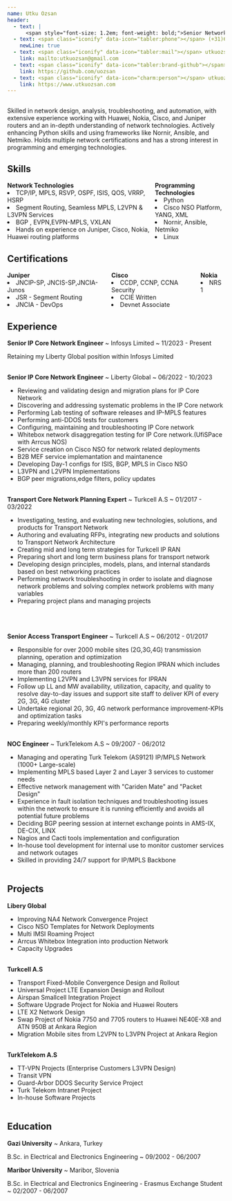 ```yaml
---
name: Utku Ozsan
header:
  - text: |
      <span style="font-size: 1.2em; font-weight: bold;">Senior Network Engineer</span>
  - text: <span class="iconify" data-icon="tabler:phone"></span> (+31)616140133
    newLine: true
  - text: <span class="iconify" data-icon="tabler:mail"></span> utkuozsan@gmail.com
    link: mailto:utkuozsan@gmail.com
  - text: <span class="iconify" data-icon="tabler:brand-github"></span> uozsan
    link: https://github.com/uozsan
  - text: <span class="iconify" data-icon="charm:person"></span> utkuozsan.com
    link: https://www.utkuozsan.com
---
```


<!-- Important: Replace all template content, especially contact details, with your own information. -->

<!-- Important: When updating your email address, remember to change both the "text" (visible text) and the "link" (underlying hyperlink) fields. -->


## 
Skilled in network design, analysis, troubleshooting, and automation, with extensive experience working with Huawei, Nokia, Cisco, and Juniper routers and an in-depth understanding of network technologies. Actively enhancing Python skills and using frameworks like Nornir, Ansible, and Netmiko. Holds multiple network certifications and has a strong interest in programming and emerging technologies.


## Skills
<div style="display: flex; justify-content: space-around;">
<div>
<b>Network Technologies</b>
<li>TCP/IP, MPLS, RSVP, OSPF, ISIS, QOS, VRRP, HSRP</li>
<li>Segment Routing, Seamless MPLS, L2VPN & L3VPN Services</li>
<li>BGP , EVPN,EVPN-MPLS, VXLAN</li>
<li>Hands on experience on Juniper, Cisco, Nokia, Huawei routing platforms</li>
</div>
<div>
<b>Programming Technologies</b>
<li>Python</li> 
<li>Cisco NSO Platform, YANG, XML</li>
<li>Nornir, Ansible, Netmiko</li>
<li>Linux</li> 
</div>
</div>


## Certifications

<div style="display: flex; justify-content: space-around;">
  <div>
  <b>Juniper</b>
    <li>JNCIP-SP, JNCIS-SP,JNCIA-Junos</li>
    <li>JSR - Segment Routing</li>
    <li>JNCIA - DevOps</li>
  </div>
  <div>
    <b>Cisco</b>
    <li>CCDP, CCNP, CCNA Security</li>
    <li>CCIE Written</li>
    <li>Devnet Associate</li>
  </div>
  <div>
    <b>Nokia</b>
    <li>NRS 1</li>
  </div>
</div>

## Experience

**Senior IP Core Network Engineer**
  ~ Infosys Limited
  ~ 11/2023 - Present

Retaining my Liberty Global position within Infosys Limited
<br><br>

**Senior IP Core Network Engineer**
  ~ Liberty Global
  ~ 06/2022 - 10/2023

- Reviewing and validating design and migration plans for IP Core Network
- Discovering and addressing systematic problems in the IP Core network
- Performing Lab testing of software releases and IP-MPLS features
- Performing  anti-DDOS tests for customers
- Configuring, maintaining and troubleshooting IP Core network
- Whitebox network disaggregation testing for IP Core network.(UfiSPace with Arrcus NOS)
- Service creation on Cisco NSO for network related deployments
- B2B MEF service implemantation and maintanence
- Developing Day-1 configs for ISIS, BGP, MPLS in Cisco NSO
- L3VPN and L2VPN Implementations
- BGP peer migrations,edge filters, policy updates
<br><br>


**Transport Core Network Planning Expert**
  ~ Turkcell A.S
  ~ 01/2017 - 03/2022
 - Investigating, testing, and evaluating new technologies, solutions, and products for Transport Network
 - Authoring and evaluating RFPs, integrating new products and solutions to Transport Network Architecture
 - Creating mid and long term strategies for Turkcell IP RAN
 - Preparing short and long term business plans for transport network
 - Developing design principles, models, plans, and internal standards based on best networking practices
 - Performing network troubleshooting in order to isolate and diagnose network problems and solving complex network problems with many variables
 - Preparing project plans and managing projects
<br><br><br><br>

**Senior Access Transport Engineer**
  ~ Turkcell A.S
  ~ 06/2012 - 01/2017

 - Responsible for over 2000 mobile sites (2G,3G,4G) transmission planning, operation and optimization
 - Managing, planning, and troubleshooting Region IPRAN which includes more than 200 routers
 - Implementing L2VPN and L3VPN services for IPRAN
 - Follow up LL and MW availability, utilization, capacity, and quality to resolve day-to-day issues and support site staff to deliver KPI of every 2G, 3G, 4G cluster
 - Undertake regional 2G, 3G, 4G network performance improvement-KPIs and optimization tasks
 - Preparing weekly/monthly KPI's performance reports
<br><br>

**NOC Engineer**
  ~ TurkTelekom A.S
  ~ 09/2007 - 06/2012
 - Managing and operating Turk Telekom (AS9121) IP/MPLS Network (1000+ Large-scale)
 - Implementing MPLS based Layer 2 and Layer 3 services to customer needs
 - Effective network management with "Cariden Mate" and "Packet Design"
 - Experience in fault isolation techniques and troubleshooting issues within the network to ensure it is running efficiently and avoids all potential future problems
 - Deciding BGP peering session at internet exchange points in AMS-IX, DE-CIX, LINX
 - Nagios and Cacti tools implementation and configuration
 - In-house tool development for internal use to monitor customer services and network outages
 - Skilled in providing 24/7 support for IP/MPLS Backbone
<br><br>

## Projects
**Libery Global**
- Improving NA4 Network Convergence Project
- Cisco NSO Templates for Network Deployments
- Multi IMSI Roaming Project
- Arrcus Whitebox Integration into production Network
- Capacity Upgrades
<br><br>

**Turkcell A.S**
- Transport Fixed-Mobile Convergence Design and Rollout
- Universal Project LTE Expansion Design and Rollout
- Airspan Smallcell Integration Project
- Software Upgrade Project for Nokia and Huawei Routers 
- LTE X2 Network Design
- Swap Project of Nokia 7750 and 7705 routers to Huawei NE40E-X8 and ATN 950B at Ankara Region
- Migration Mobile sites from L2VPN to L3VPN Project at Ankara Region
<br><br>

**TurkTelekom A.S**
- TT-VPN Projects (Enterprise Customers L3VPN Design)
- Transit VPN
- Guard-Arbor DDOS Security Service Project
- Turk Telekom Intranet Project
- In-house Software Projects
<br><br>

## Education

**Gazi University**
  ~ Ankara, Turkey

B.Sc. in Electrical and Electronics Engineering
  ~ 09/2002 - 06/2007

**Maribor University**
  ~ Maribor, Slovenia

B.Sc. in Electrical and Electronics Engineering - Erasmus Exchange Student
  ~ 02/2007 - 06/2007
